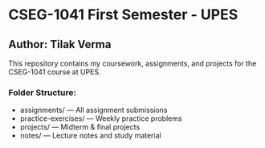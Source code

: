 # CSEG-1041 First Semester - UPES
## Author: Tilak Verma

This repository contains my coursework, assignments, and projects for the CSEG-1041 course at UPES.

### Folder Structure:
- assignments/ — All assignment submissions
- practice-exercises/ — Weekly practice problems
- projects/ — Midterm & final projects
- notes/ — Lecture notes and study material

